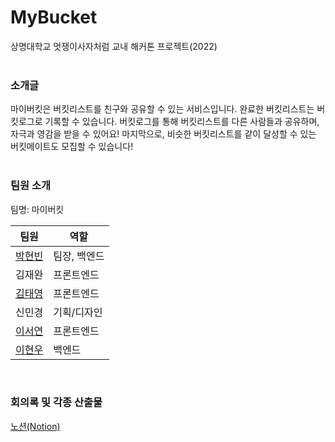 # MyBucket
상명대학교 멋쟁이사자처럼 교내 해커톤 프로젝트(2022)
<br><br>
### 소개글
마이버킷은 버킷리스트를 친구와 공유할 수 있는 서비스입니다. 완료한 버킷리스트는 버킷로그로 기록할 수 있습니다. 버킷로그를 통해 버킷리스트를 다른 사람들과 공유하며, 자극과 영감을 받을 수 있어요! 마지막으로, 비슷한 버킷리스트를 같이 달성할 수 있는 버킷메이트도 모집할 수 있습니다!
<br><br>

### 팀원 소개
팀명: 마이버킷

팀원   |          역할 
------ | -------------
[박현빈](https://github.com/beeeeni) | 팀장, 백엔드
김재완 | 프론트엔드
[김태영](https://github.com/kimtaeyoung201910794) | 프론트엔드
신민경 | 기획/디자인
[이서연](https://github.com/olsy1128) | 프론트엔드
[이현우](https://github.com/HyunwooYi) | 백엔드
<br>

### 회의록 및 각종 산출물
[노션(Notion)](https://www.notion.so/myunbongs/What-is-your-Bucket-List-8d6e4726d0184c29aa2f1cd04ef71753)
